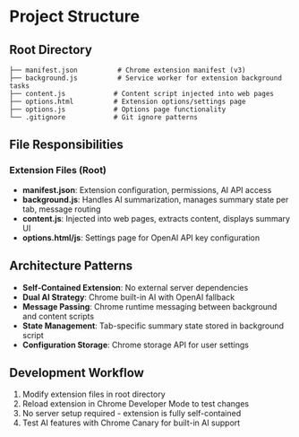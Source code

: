 # Project Structure

## Root Directory
```
├── manifest.json          # Chrome extension manifest (v3)
├── background.js          # Service worker for extension background tasks
├── content.js            # Content script injected into web pages
├── options.html          # Extension options/settings page
├── options.js            # Options page functionality
└── .gitignore            # Git ignore patterns
```

## File Responsibilities

### Extension Files (Root)
- **manifest.json**: Extension configuration, permissions, AI API access
- **background.js**: Handles AI summarization, manages summary state per tab, message routing
- **content.js**: Injected into web pages, extracts content, displays summary UI
- **options.html/js**: Settings page for OpenAI API key configuration

## Architecture Patterns
- **Self-Contained Extension**: No external server dependencies
- **Dual AI Strategy**: Chrome built-in AI with OpenAI fallback
- **Message Passing**: Chrome runtime messaging between background and content scripts
- **State Management**: Tab-specific summary state stored in background script
- **Configuration Storage**: Chrome storage API for user settings

## Development Workflow
1. Modify extension files in root directory
2. Reload extension in Chrome Developer Mode to test changes
3. No server setup required - extension is fully self-contained
4. Test AI features with Chrome Canary for built-in AI support
